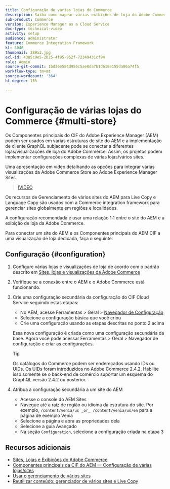 ```yaml
---
title: Configuração de várias lojas do Commerce
description: Saiba como mapear várias exibições de loja do Adobe Commerce para o Adobe Experience Manager. Isso permite que os projetos sejam compatíveis com casos de uso de vários locatários e vários idiomas.
sub-product: Commerce
version: Experience Manager as a Cloud Service
doc-type: technical-video
activity: setup
audience: administrator
feature: Commerce Integration Framework
kt: 3046
thumbnail: 28952.jpg
exl-id: 4385c9e5-2b25-4f95-952f-72349431cf94
role: Admin
source-git-commit: 1bd36e584d956c5ae8da7b1d618e155da86a74f5
workflow-type: tm+mt
source-wordcount: '364'
ht-degree: 15%

---
```


# Configuração de várias lojas do Commerce {#multi-store}

Os Componentes principais do CIF do Adobe Experience Manager (AEM) podem ser usados em várias estruturas de site do AEM e a implementação de cliente GraphQL subjacente pode se conectar a diferentes lojas/visualizações de loja do Adobe Commerce. Assim, os projetos podem implementar configurações complexas de várias lojas/vários sites.

Uma apresentação em vídeo detalhando as opções para integrar várias visualizações da Adobe Commerce Store ao Adobe Experience Manager Sites.

>[!VIDEO](https://video.tv.adobe.com/v/28952/?quality=12)

Os recursos de Gerenciamento de vários sites do AEM para Live Copy e Language Copy são usados com a Commerce integration framework para gerenciar sites globalmente em regiões e localidades.

A configuração recomendada é usar uma relação 1:1 entre o site do AEM e a exibição de loja da Adobe Commerce.

Para conectar um site do AEM e os Componentes principais do AEM CIF a uma visualização de loja dedicada, faça o seguinte:

## Configuração {#configuration}

1. Configure várias lojas e visualizações de loja de acordo com o padrão descrito em [Sites, lojas e visualizações da Adobe Commerce](https://experienceleague.adobe.com/docs/commerce-admin/start/setup/websites-stores-views.html?lang=pt-BR)

2. Verifique se a conexão entre o AEM e o Adobe Commerce está funcionando.

3. Crie uma configuração secundária da configuração do CIF Cloud Service seguindo estas etapas:

   * No AEM, acesse Ferramentas > Geral > [Navegador de Configuração](/help/implementing/developing/introduction/configurations.md#using-configuration-browser)
   * Selecione a configuração básica que você criou
   * Crie uma configuração usando as etapas descritas no ponto 2 acima

   Essa nova configuração é criada como uma configuração secundária da base. Agora você pode acessar Ferramentas > Geral > Navegador de configuração e criar as configurações.

   >[!TIP]
   >
   > Os catálogos do Commerce podem ser endereçados usando IDs ou UIDs. Os UIDs foram introduzidos no Adobe Commerce 2.4.2. Habilite isso somente se o back-end de comércio suportar um esquema do GraphQL versão 2.4.2 ou posterior.

4. Atribua a configuração secundária a um site do AEM

   * Acesse o console do AEM Sites
   * Navegue até a raiz de região ou idioma da estrutura do site. Por exemplo, `/content/venia/us _or_ /content/venia/us/en` para a página de exemplo Venia
   * Selecione a página e abra as propriedades dela
   * Selecione a guia Avançado
   * Na seção `Configuration`, selecione a configuração criada na etapa 3

## Recursos adicionais

* [Sites, Lojas e Exibições do Adobe Commerce](https://experienceleague.adobe.com/docs/commerce-admin/start/setup/websites-stores-views.html?lang=pt-BR)
* [Componentes principais da CIF do AEM — Configuração de várias lojas/sites](https://github.com/adobe/aem-core-cif-components#multi-store--site-configuration)
* [Usar o gerenciamento de vários sites](https://experienceleague.adobe.com/docs/experience-manager-learn/sites/translation/multi-site-manager-feature-video-use.html?lang=pt-BR)
* [Reutilizar conteúdo: gerenciador de vários sites e Live Copy](/help/sites-cloud/administering/msm/overview.md)
